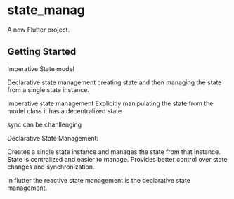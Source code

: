 
# state_manag

A new Flutter project.

## Getting Started

Imperative State model

Declarative state management
creating state and then managing the state from a single state instance.


Imperative state management
Explicitly manipulating the state from the model class 
it has a decentralized state 

sync can be chanllenging

Declarative State Management:

Creates a single state instance and manages the state from that instance.
State is centralized and easier to manage.
Provides better control over state changes and synchronization.


in flutter the reactive state management is the declarative state management.